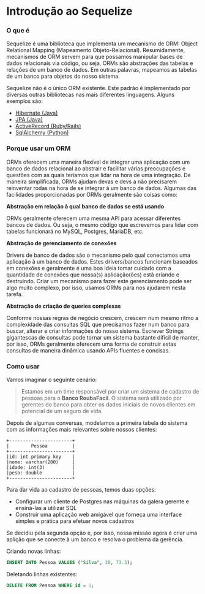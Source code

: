 # Introdução ao Sequelize

### O que é

Sequelize é uma biblioteca que implementa um mecanismo de ORM: Object Relational Mapping (Mapeamento Objeto-Relacional). Resumidamente,
mecanismos de ORM servem para que possamos manipular bases de dados relacionais via código, ou seja, ORMs são abstrações das tabelas e
relações de um banco de dados. Em outras palavras, mapeamos as tabelas de um banco para objetos do nosso sistema.

Sequelize não é o único ORM existente. Este padrão é implementado por diversas outras bibliotecas nas mais diferentes linguagens. Alguns
exemplos são:

- [Hibernate (Java)](http://hibernate.org/orm/)
- [JPA (Java)](http://www.oracle.com/technetwork/java/javaee/tech/persistence-jsp-140049.html)
- [ActiveRecord (Ruby/Rails)](http://guides.rubyonrails.org/active_record_basics.html)
- [SqlAlchemy (Python)](https://www.sqlalchemy.org/)

### Porque usar um ORM

ORMs oferecem uma maneira flexível de integrar uma aplicação com um banco de dados relacional ao abstrair e facilitar várias preocupações e
questões com as quais teríamos que lidar na hora de uma integração. De maneira simplificada, ORMs ajudam devas e devs a não precisarem
reinventar rodas na hora de se integrar à um banco de dados. Algumas das facilidades proporcionadas por ORMs geralmente são coisas como:

__Abstração em relação à qual banco de dados se está usando__

ORMs geralmente oferecem uma mesma API para acessar diferentes bancos de dados. Ou seja, o mesmo código que escrevemos para lidar com
tabelas funcionará no MySQL, Postgres, MariaDB, etc.

__Abstração de gerenciamento de conexões__

Drivers de banco de dados são o mecanismo pelo qual conectamos uma aplicação à um banco de dados. Estes drivers/bancos funcionam baseados em
conexões e geralmente é uma boa ideia tomar cuidado com a quantidade de conexões que nossa(s) aplicação(ões) está criando e destruindo.
Criar um mecanismo para fazer este gerenciamento pode ser algo muito complexo, por isso, usamos ORMs para nos ajudarem nesta tarefa.

__Abstração de criação de queries complexas__

Conforme nossas regras de negócio crescem, crescem num mesmo ritmo a complexidade das consultas SQL que precisamos fazer num banco para
buscar, alterar e criar informações do nosso sistema. Escrever Strings gigantescas de consultas pode tornar um sistema bastante difícil de
manter, por isso, ORMs geralmente oferecem uma forma de construir estas consultas de maneira dinâmica usando APIs fluentes e concisas.

### Como usar

Vamos imaginar o seguinte cenário:

> Estamos em um time responsável por criar um sistema de cadastro de pessoas para o __Banco RoubaFacil__. O sistema será utilizado por
> gerentes do banco para obter os dados iniciais de novos clientes em potencial de um seguro de vida.

Depois de algumas conversas, modelamos a primeira tabela do sistema com as informações mais relevantes sobre nossos clientes:

```
+-----------------------+
|        Pessoa         |
+-----------------------+
|id: int primary key    |
|nome: varchar(200)     |
|idade: int(3)          |
|peso: double           |
+-----------------------+
```

Para dar vida ao cadastro de pessoas, temos duas opções:

- Configurar um cliente de Postgres nas máquinas da galera gerente e ensiná-las a utilizar SQL
- Construir uma aplicação web amigável que forneça uma interface simples e prática para efetuar novos cadastros

Se decidiu pela segunda opção e, por isso, nossa missão agora é criar uma aplição que se conecte à um banco e resolva o problema da
gerência.

Criando novas linhas:

```sql
INSERT INTO Pessoa VALUES ("Silva", 30, 73.3);
```

Deletando linhas existentes:

```sql
DELETE FROM Pessoa WHERE id = 1;
```
